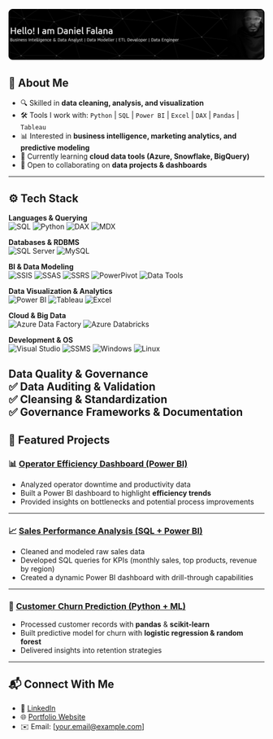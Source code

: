 ![Dan](github-header-banner.png)

## 🚀 About Me  
- 🔍 Skilled in **data cleaning, analysis, and visualization**  
- 🛠️ Tools I work with: `Python` | `SQL` | `Power BI` | `Excel` | `DAX` | `Pandas` | `Tableau`  
- 📊 Interested in **business intelligence, marketing analytics, and predictive modeling**  
- 🌱 Currently learning **cloud data tools (Azure, Snowflake, BigQuery)**  
- 🤝 Open to collaborating on **data projects & dashboards**  

---

## ⚙️ Tech Stack  

**Languages & Querying**  
![SQL](https://img.shields.io/badge/SQL-4479A1?style=for-the-badge&logo=database&logoColor=white)
![Python](https://img.shields.io/badge/Python-3776AB?style=for-the-badge&logo=python&logoColor=white)
![DAX](https://img.shields.io/badge/DAX-F2C811?style=for-the-badge&logo=powerbi&logoColor=black)
![MDX](https://img.shields.io/badge/MDX-0089D6?style=for-the-badge&logo=microsoftsqlserver&logoColor=white)  

**Databases & RDBMS**  
![SQL Server](https://img.shields.io/badge/MS_SQL_Server-CC2927?style=for-the-badge&logo=microsoftsqlserver&logoColor=white)
![MySQL](https://img.shields.io/badge/MySQL-4479A1?style=for-the-badge&logo=mysql&logoColor=white)  

**BI & Data Modeling**  
![SSIS](https://img.shields.io/badge/SSIS-CC2927?style=for-the-badge&logo=microsoftsqlserver&logoColor=white)
![SSAS](https://img.shields.io/badge/SSAS-CC2927?style=for-the-badge&logo=microsoftsqlserver&logoColor=white)
![SSRS](https://img.shields.io/badge/SSRS-CC2927?style=for-the-badge&logo=microsoftsqlserver&logoColor=white)
![PowerPivot](https://img.shields.io/badge/PowerPivot-217346?style=for-the-badge&logo=microsoftexcel&logoColor=white)
![Data Tools](https://img.shields.io/badge/SQL_Server_Data_Tools-0078D4?style=for-the-badge&logo=visualstudio&logoColor=white)  

**Data Visualization & Analytics**  
![Power BI](https://img.shields.io/badge/Power_BI-F2C811?style=for-the-badge&logo=powerbi&logoColor=black)
![Tableau](https://img.shields.io/badge/Tableau-E97627?style=for-the-badge&logo=tableau&logoColor=white)
![Excel](https://img.shields.io/badge/Excel-217346?style=for-the-badge&logo=microsoft-excel&logoColor=white)  

**Cloud & Big Data**  
![Azure Data Factory](https://img.shields.io/badge/Azure_Data_Factory-0089D6?style=for-the-badge&logo=microsoftazure&logoColor=white)
![Azure Databricks](https://img.shields.io/badge/Azure_Databricks-FF3621?style=for-the-badge&logo=databricks&logoColor=white)  

**Development & OS**  
![Visual Studio](https://img.shields.io/badge/Visual_Studio-5C2D91?style=for-the-badge&logo=visualstudio&logoColor=white)
![SSMS](https://img.shields.io/badge/SSMS-CC2927?style=for-the-badge&logo=microsoftsqlserver&logoColor=white)
![Windows](https://img.shields.io/badge/Windows-0078D6?style=for-the-badge&logo=windows&logoColor=white)
![Linux](https://img.shields.io/badge/Linux-FCC624?style=for-the-badge&logo=linux&logoColor=black)  

**Data Quality & Governance**  
✅ Data Auditing & Validation  
✅ Cleansing & Standardization  
✅ Governance Frameworks & Documentation  
---

## 📌 Featured Projects  

### 📊 [Operator Efficiency Dashboard (Power BI)](https://github.com/yourusername/operator-efficiency)  
- Analyzed operator downtime and productivity data  
- Built a Power BI dashboard to highlight **efficiency trends**  
- Provided insights on bottlenecks and potential process improvements  

---

### 📈 [Sales Performance Analysis (SQL + Power BI)](https://github.com/yourusername/sales-performance)  
- Cleaned and modeled raw sales data  
- Developed SQL queries for KPIs (monthly sales, top products, revenue by region)  
- Created a dynamic Power BI dashboard with drill-through capabilities  

---

### 🤖 [Customer Churn Prediction (Python + ML)](https://github.com/yourusername/churn-prediction)  
- Processed customer records with **pandas** & **scikit-learn**  
- Built predictive model for churn with **logistic regression & random forest**  
- Delivered insights into retention strategies  

---

## 📬 Connect With Me  

- 💼 [LinkedIn](https://www.linkedin.com/in/your-link/)  
- 🌐 [Portfolio Website](https://your-portfolio-link.com)  
- ✉️ Email: [your.email@example.com]  

